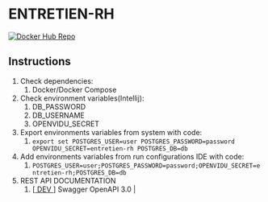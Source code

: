 # ENTRETIEN-RH
[![Docker Hub Repo](https://img.shields.io/docker/pulls/netomantonio/entretien-backend-app.svg)](https://hub.docker.com/repository/docker/netomantonio/entretien-backend-app)
## Instructions

1. Check dependencies:
   1. Docker/Docker Compose
2. Check environment variables(Intellij):
   1. DB_PASSWORD
   2. DB_USERNAME
   3. OPENVIDU_SECRET
3. Export environments variables from system with code:
   1. `export set POSTGRES_USER=user POSTGRES_PASSWORD=password OPENVIDU_SECRET=entretien-rh POSTGRES_DB=db`
4. Add environments variables from run configurations IDE with code:
   1. `POSTGRES_USER=user;POSTGRES_PASSWORD=password;OPENVIDU_SECRET=entretien-rh;POSTGRES_DB=db`
5. REST API DOCUMENTATION
   1. [[ DEV ](`http://ec2-44-202-205-236.compute-1.amazonaws.com/swagger-ui/index.html#/`)] Swagger OpenAPI 3.0 | 